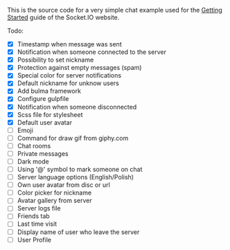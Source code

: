 This is the source code for a very simple chat example used for
the [Getting Started](http://socket.io/get-started/chat/) guide
of the Socket.IO website.


Todo:
- [x] Timestamp when message was sent
- [x] Notification when someone connected to the server
- [x] Possibility to set nickname
- [x] Protection against empty messages (spam)
- [x] Special color for server notifications
- [x] Default nickname for unknow users
- [x] Add bulma framework
- [x] Configure gulpfile
- [x] Notification when someone disconnected
- [x] Scss file for stylesheet
- [x] Default user avatar
- [ ] Emoji
- [ ] Command for draw gif from giphy.com
- [ ] Chat rooms
- [ ] Private messages
- [ ] Dark mode
- [ ] Using '@' symbol to mark someone on chat
- [ ] Server language options (English/Polish)
- [ ] Own user avatar from disc or url
- [ ] Color picker for nickname
- [ ] Avatar gallery from server
- [ ] Server logs file
- [ ] Friends tab
- [ ] Last time visit
- [ ] Display name of user who leave the server
- [ ] User Profile